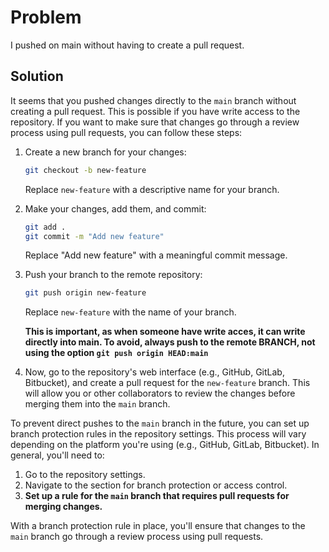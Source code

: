 # Problem

I pushed on main without having to create a pull request.

## Solution

It seems that you pushed changes directly to the `main` branch without creating a pull request. This is possible if you have write access to the repository. If you want to make sure that changes go through a review process using pull requests, you can follow these steps:

1. Create a new branch for your changes:

   ```bash
   git checkout -b new-feature
   ```

   Replace `new-feature` with a descriptive name for your branch.

2. Make your changes, add them, and commit:

   ``` bash
   git add .
   git commit -m "Add new feature"
   ```

    Replace "Add new feature" with a meaningful commit message.

3. Push your branch to the remote repository:

   ```bash
   git push origin new-feature
   ```

   Replace `new-feature` with the name of your branch.

   **This is important, as when someone have write acces, it can write directly into main. To avoid, always push to the remote BRANCH, not using the option `git push origin HEAD:main`**

4. Now, go to the repository's web interface (e.g., GitHub, GitLab, Bitbucket), and create a pull request for the `new-feature` branch. This will allow you or other collaborators to review the changes before merging them into the `main` branch.

To prevent direct pushes to the `main` branch in the future, you can set up branch protection rules in the repository settings. This process will vary depending on the platform you're using (e.g., GitHub, GitLab, Bitbucket). In general, you'll need to:

1. Go to the repository settings.
2. Navigate to the section for branch protection or access control.
3. **Set up a rule for the `main` branch that requires pull requests for merging changes.**

With a branch protection rule in place, you'll ensure that changes to the `main` branch go through a review process using pull requests.
